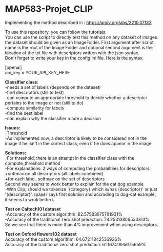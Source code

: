 # MAP583-Projet_CLIP  
Implementing the method described in : https://arxiv.org/abs/2210.07183      

To use this repository, you can follow the tutorials.  
You can use the script to directly test this method on any dataset of images. the dataset should be given as an ImageFolder. First argument after script name is the root of the Image Folder and optional second argument is the location of the txt file with descriptors written with the json syntax.  
Don't forget to write your key in the config.ini file. Here is the syntax:

[openai]  
api_key = YOUR_API_KEY_HERE


**Classifier class:**  
-needs a set of labels (depends on the dataset)  
-find descriptors (still to test)  
-can compute an appropriate threshold to decide whether a descriptor pertains to the image or not (still to do)  
-compute similarity for labels  
-find the best label  
-can explain why the classifier made a decision  


**Issues:**    
-Threshold  
-As implemented now, a descriptor is likely to be considered not in the image if he isn't in the correct class, even if he does appear in the image  


**Solutions:**  
-For threshold, there is an attempt in the classifier class with the compute_threshold method   
-For explanations:  2 ways of computing the probabiltiies for descriptors:  
	+softmax on all descriptors (all labels combined)  
	+for each label, softmax on the set of descriptors  
	Second way seems to work better to explain for the cat dog example  
-With Clip, should we tokenize '{category} which is/has {descriptor}' or just '{descriptor}'. (paper says first solution and accroding to dog-cat example, it seems to wrok better).  

**Test on Caltech101 dataset**  
-Accuracy of the custom algorithm: 82.57583975791931%  
-Accuracy of the traditional zero shot prediction: 78.25313806533813%  
So we see that there is more than 4% improvement when using descriptors.  

**Test on Oxford flowers102 dataset**    
Accuracy of the custom algorithm: 64.67211842536926%  
Accuracy of the traditional zero shot prediction: 61.16741895675659%  
